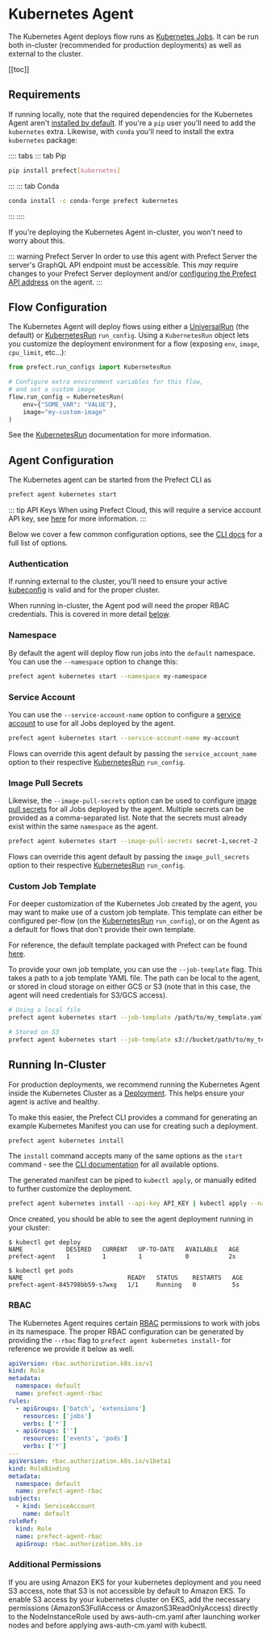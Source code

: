 # Kubernetes Agent

The Kubernetes Agent deploys flow runs as [Kubernetes
Jobs](https://kubernetes.io/docs/concepts/workloads/controllers/job/). It can
be run both in-cluster (recommended for production deployments) as well as
external to the cluster.

[[toc]]

## Requirements

If running locally, note that the required dependencies for the Kubernetes
Agent aren't [installed by default](/core/getting_started/installation.md). If
you're a `pip` user you'll need to add the `kubernetes` extra. Likewise, with
`conda` you'll need to install the extra `kubernetes` package:

:::: tabs
::: tab Pip

```bash
pip install prefect[kubernetes]
```

:::
::: tab Conda

```bash
conda install -c conda-forge prefect kubernetes
```

:::
::::

If you're deploying the Kubernetes Agent in-cluster, you won't need to worry
about this.

::: warning Prefect Server
In order to use this agent with Prefect Server the server's GraphQL API
endpoint must be accessible. This _may_ require changes to your Prefect Server
deployment and/or [configuring the Prefect API
address](./overview.md#prefect-api-address) on the agent.
:::

## Flow Configuration

The Kubernetes Agent will deploy flows using either a
[UniversalRun](/orchestration/flow_config/run_configs.md#universalrun) (the
default) or [KubernetesRun](/orchestration/flow_config/run_configs.md#kubernetesrun)
`run_config`. Using a `KubernetesRun` object lets you customize the deployment
environment for a flow (exposing `env`, `image`, `cpu_limit`, etc...):

```python
from prefect.run_configs import KubernetesRun

# Configure extra environment variables for this flow,
# and set a custom image
flow.run_config = KubernetesRun(
    env={"SOME_VAR": "VALUE"},
    image="my-custom-image"
)
```

See the [KubernetesRun](/orchestration/flow_config/run_configs.md#kubernetesrun)
documentation for more information.

## Agent Configuration

The Kubernetes agent can be started from the Prefect CLI as

```bash
prefect agent kubernetes start
```

::: tip API Keys <Badge text="Cloud"/>
When using Prefect Cloud, this will require a service account API key, see
[here](./overview.md#api_keys) for more information.
:::

Below we cover a few common configuration options, see the [CLI
docs](/api/latest/cli/agent.md#kubernetes-start) for a full list of options.

### Authentication

If running external to the cluster, you'll need to ensure your active
[kubeconfig](https://kubernetes.io/docs/concepts/configuration/organize-cluster-access-kubeconfig/)
is valid and for the proper cluster.

When running in-cluster, the Agent pod will need the proper RBAC credentials.
This is covered in more detail [below](#running-in-cluster).

### Namespace

By default the agent will deploy flow run jobs into the `default` namespace.
You can use the `--namespace` option to change this:

```bash
prefect agent kubernetes start --namespace my-namespace
```

### Service Account

You can use the `--service-account-name` option to configure a [service
account](https://kubernetes.io/docs/reference/access-authn-authz/service-accounts-admin/)
to use for all Jobs deployed by the agent.

```bash
prefect agent kubernetes start --service-account-name my-account
```

Flows can override this agent default by passing the `service_account_name` option to
their respective
[KubernetesRun](/orchestration/flow_config/run_configs.md#kubernetesrun)
`run_config`.

### Image Pull Secrets

Likewise, the `--image-pull-secrets` option can be used to configure [image
pull
secrets](https://kubernetes.io/docs/concepts/containers/images/#specifying-imagepullsecrets-on-a-pod)
for all Jobs deployed by the agent. Multiple secrets can be provided as a
comma-separated list. Note that the secrets must already exist within the same
`namespace` as the agent.

```bash
prefect agent kubernetes start --image-pull-secrets secret-1,secret-2
```

Flows can override this agent default by passing the `image_pull_secrets` option to
their respective
[KubernetesRun](/orchestration/flow_config/run_configs.md#kubernetesrun)
`run_config`.

### Custom Job Template

For deeper customization of the Kubernetes Job created by the agent, you may
want to make use of a custom job template. This template can either be
configured per-flow (on the
[KubernetesRun](/orchestration/flow_config/run_configs.md#kubernetesrun)
`run_config`), or on the Agent as a default for flows that don't provide their
own template.

For reference, the default template packaged with Prefect can be found
[here](https://github.com/PrefectHQ/prefect/blob/master/src/prefect/agent/kubernetes/job_template.yaml).

To provide your own job template, you can use the `--job-template` flag. This
takes a path to a job template YAML file. The path can be local to the agent,
or stored in cloud storage on either GCS or S3 (note that in this case, the
agent will need credentials for S3/GCS access).

```bash
# Using a local file
prefect agent kubernetes start --job-template /path/to/my_template.yaml

# Stored on S3
prefect agent kubernetes start --job-template s3://bucket/path/to/my_template.yaml
```

## Running In-Cluster

For production deployments, we recommend running the Kubernetes Agent inside
the Kubernetes Cluster as a
[Deployment](https://kubernetes.io/docs/concepts/workloads/controllers/deployment/).
This helps ensure your agent is active and healthy.

To make this easier, the Prefect CLI provides a command for generating an
example Kubernetes Manifest you can use for creating such a deployment.

```bash
prefect agent kubernetes install
```

The `install` command accepts many of the same options as the `start` command -
see the [CLI documentation](/api/latest/cli/agent.md#kubernetes-install) for
all available options.

The generated manifest can be piped to `kubectl apply`, or manually edited to
further customize the deployment.

```bash
prefect agent kubernetes install --api-key API_KEY | kubectl apply --namespace=my-namespace -f -
```

Once created, you should be able to see the agent deployment running in your
cluster:

```
$ kubectl get deploy
NAME            DESIRED   CURRENT   UP-TO-DATE   AVAILABLE   AGE
prefect-agent   1         1         1            0           2s

$ kubectl get pods
NAME                             READY   STATUS    RESTARTS   AGE
prefect-agent-845798bb59-s7wxg   1/1     Running   0          5s
```

### RBAC

The Kubernetes Agent requires certain
[RBAC](https://kubernetes.io/docs/reference/access-authn-authz/rbac/)
permissions to work with jobs in its namespace. The proper RBAC configuration
can be generated by providing the `--rbac` flag to `prefect agent kubernetes install`- for reference we provide it below as well.

```yaml
apiVersion: rbac.authorization.k8s.io/v1
kind: Role
metadata:
  namespace: default
  name: prefect-agent-rbac
rules:
  - apiGroups: ['batch', 'extensions']
    resources: ['jobs']
    verbs: ['*']
  - apiGroups: ['']
    resources: ['events', 'pods']
    verbs: ['*']
---
apiVersion: rbac.authorization.k8s.io/v1beta1
kind: RoleBinding
metadata:
  namespace: default
  name: prefect-agent-rbac
subjects:
  - kind: ServiceAccount
    name: default
roleRef:
  kind: Role
  name: prefect-agent-rbac
  apiGroup: rbac.authorization.k8s.io
```

### Additional Permissions

If you are using Amazon EKS for your kubernetes deployment and you need S3
access, note that S3 is not accessible by default to Amazon EKS. To enable S3
access by your kubernetes cluster on EKS, add the necessary permissions
(AmazonS3FullAccess or AmazonS3ReadOnlyAccess) directly to the NodeInstanceRole
used by aws-auth-cm.yaml after launching worker nodes and before applying
aws-auth-cm.yaml with kubectl.
